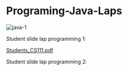 # Programing-Java-Laps


![java-1](https://user-images.githubusercontent.com/70041510/146640353-722671de-aabc-4ad3-b891-93f27b923816.jpg)

Student slide lap programming 1:

[Students_CS111.pdf](https://github.com/ghada233/Programing-Java-Laps/files/7739196/Students_CS111.pdf)

Student slide lap programming 2:
